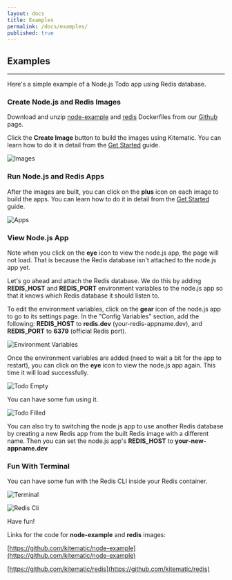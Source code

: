 ```yaml
---
layout: docs
title: Examples
permalink: /docs/examples/
published: true
---
```


## Examples

---

Here's a simple example of a Node.js Todo app using Redis database.

### Create Node.js and Redis Images

Download and unzip [node-example](https://github.com/kitematic/node-example/archive/master.zip) and [redis](https://github.com/kitematic/redis/archive/master.zip) Dockerfiles from our [Github](https://github.com/kitematic) page.

Click the **Create Image** button to build the images using Kitematic. You can learn how to do it in detail from the [Get Started](/docs/) guide.

![Images](/img/examples/images.png)

### Run Node.js and Redis Apps

After the images are built, you can click on the **plus** icon on each image to build the apps. You can learn how to do it in detail from the [Get Started](/docs/) guide.

![Apps](/img/examples/apps.png)

### View Node.js App

Note when you click on the **eye** icon to view the node.js app, the page will not load.
That is because the Redis database isn't attached to the node.js app yet.

Let's go ahead and attach the Redis database. We do this by adding **REDIS_HOST** and **REDIS_PORT**
environment variables to the node.js app so that it knows which Redis database it should
listen to.

To edit the environment variables, click on the **gear** icon of the node.js app to go to its
settings page. In the "Config Variables" section, add the following: **REDIS_HOST** to **redis.dev** (your-redis-appname.dev),
and **REDIS_PORT** to **6379** (official Redis port).

![Environment Variables](/img/examples/environment-variables.png)

Once the environment variables are added (need to wait a bit for the app to restart),
you can click on the **eye** icon to view the node.js app again. This time it will load successfully.

![Todo Empty](/img/examples/todo-empty.png)

You can have some fun using it.

![Todo Filled](/img/examples/todo-filled.png)

You can also try to switching the node.js app to use another Redis database by creating a new Redis app from the built Redis image with a different name.
Then you can set the node.js app's **REDIS_HOST** to **your-new-appname.dev**

### Fun With Terminal

You can have some fun with the Redis CLI inside your Redis container.

![Terminal](/img/examples/terminal.png)

![Redis Cli](/img/examples/redis-cli.png)

Have fun!

Links for the code for **node-example** and **redis** images:

[https://github.com/kitematic/node-example](https://github.com/kitematic/node-example)

[https://github.com/kitematic/redis](https://github.com/kitematic/redis)
